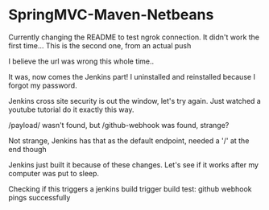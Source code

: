 SpringMVC-Maven-Netbeans
========================

Currently changing the README to test ngrok connection.
It didn't work the first time...
This is the second one, from an actual push

I believe the url was wrong this whole time..

It was, now comes the Jenkins part!
I uninstalled and reinstalled because I forgot my password.

Jenkins cross site security is out the window, let's try again.
Just watched a youtube tutorial do it exactly this way.


/payload/ wasn't found, but /github-webhook was found, strange?

Not strange, Jenkins has that as the default endpoint, needed a '/' at the end though

Jenkins just built it because of these changes. Let's see if it works after my computer was put to sleep.

Checking if this triggers a jenkins build
trigger build test: github webhook pings successfully
